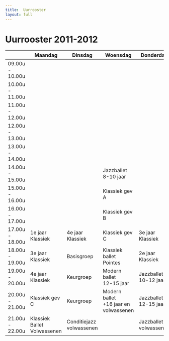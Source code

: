 ```yaml
---
title:  Uurrooster
layout: full
---
```

# Uurrooster 2011-2012

<table id="uurrooster" class="table table-striped table-bordered table-condensed">
  <thead>
    <tr>
      <th></th>
      <th>Maandag</th>
      <th>Dinsdag</th>
      <th>Woensdag</th>
      <th>Donderdag</th>
      <th>Vrijdag</th>
      <th>Zaterdag</th>
    </tr>
  </thead>
  <tbody>
    <tr>
      <td>09.00u - 10.00u</td>
      <td></td>
      <td></td>
      <td></td>
      <td></td>
      <td></td>
      <td>1e jaar Klassiek</td>
    </tr>
    <tr>
      <td>10.00u - 11.00u</td>
      <td></td>
      <td></td>
      <td></td>
      <td></td>
      <td></td>
      <td>Basisgroep</td>
    </tr>
    <tr>
      <td>11.00u - 12.00u</td>
      <td></td>
      <td></td>
      <td></td>
      <td></td>
      <td></td>
      <td>Variatieklas</td>
    </tr>
    <tr>
      <td>12.00u - 13.00u</td>
      <td></td>
      <td></td>
      <td></td>
      <td></td>
      <td></td>
      <td>Variatieklas</td>
    </tr>
    <tr>
      <td>13.00u - 14.00u</td>
      <td></td>
      <td></td>
      <td></td>
      <td></td>
      <td></td>
      <td>Kleuters <br/>4 jaar</td>
    </tr>
    <tr>
      <td>14.00u - 15.00u</td>
      <td></td>
      <td></td>
      <td>Jazzballet <br/>8-10 jaar</td>
      <td></td>
      <td></td>
      <td>Kleuters <br/>5 jaar</td>
    </tr>
    <tr>
      <td>15.00u - 16.00u</td>
      <td></td>
      <td></td>
      <td>Klassiek gev A</td>
      <td></td>
      <td></td>
      <td>Klassiek gev A</td>
    </tr>
    <tr>
      <td>16.00u - 17.00u</td>
      <td></td>
      <td></td>
      <td>Klassiek gev B</td>
      <td></td>
      <td></td>
      <td>Klassiek gev B</td>
    </tr>
    <tr>
      <td>17.00u - 18.00u</td>
      <td>1e jaar Klassiek</td>
      <td>4e jaar Klassiek</td>
      <td>Klassiek gev C</td>
      <td>3e jaar Klassiek</td>
      <td>2e jaar Klassiek</td>
      <td></td>
    </tr>
    <tr>
      <td>18.00u - 19.00u</td>
      <td>3e jaar Klassiek</td>
      <td>Basisgroep</td>
      <td>Klassiek ballet Pointes</td>
      <td>2e jaar Klassiek</td>
      <td>Basisgroep</td>
      <td></td>
    </tr>
    <tr>
      <td>19.00u - 20.00u</td>
      <td>4e jaar Klassiek</td>
      <td>Keurgroep</td>
      <td>Modern ballet <br/>12-15 jaar</td>
      <td>Jazzballet <br/>10-12 jaar</td>
      <td>Jazzballet <br/>15-18 jaar</td>
      <td></td>
    </tr>
    <tr>
      <td>20.00u - 21.00u</td>
      <td>Klassiek gev C</td>
      <td>Keurgroep</td>
      <td>Modern ballet <br/>+16 jaar en volwassenen</td>
      <td>Jazzballet <br/>12-15 jaar</td>
      <td>Keurgroep</td>
      <td></td>
    </tr>
    <tr>
      <td>21.00u - 22.00u</td>
      <td>Klassiek Ballet Volwassenen</td>
      <td>Conditiejazz volwassenen</td>
      <td></td>
      <td>Jazzballet volwassenen</td>
      <td>Jazzballet gevorderden</td>
      <td></td>
    </tr>
  </tbody>
</table>
